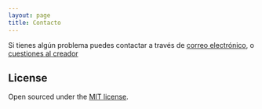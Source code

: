 ```yaml
---
layout: page
title: Contacto
---
```


Si tienes algún problema puedes contactar a través de [correo electrónico](moguimon@gmail.com), o [cuestiones al creador](https://github.com/moguimon/BlogLagrange2/issues/new)

## License
Open sourced under the [MIT license](https://github.com/LeNPaul/Lagrange/blob/gh-pages/LICENSE.md).